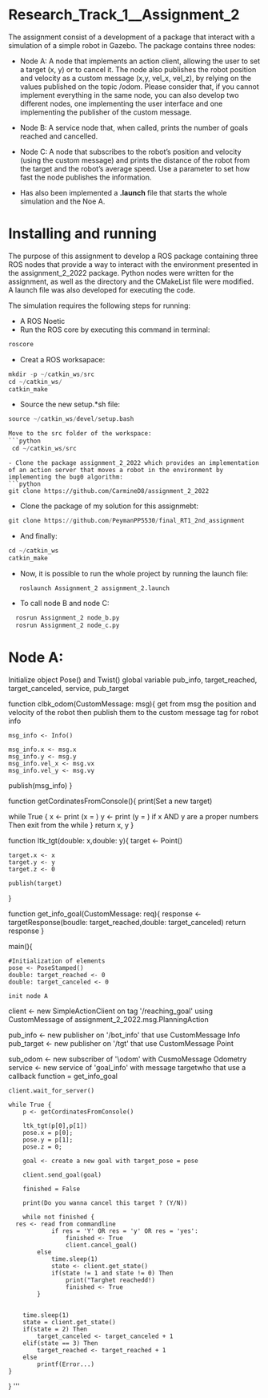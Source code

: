 # Research_Track_1__Assignment_2
The assignment consist of a development of a package that interact with a simulation of a simple robot in Gazebo. The package contains three nodes:
- Node A: 
A node that implements an action client, allowing the user to set a target (x, y) or to cancel it. The node
also publishes the robot position and velocity as a custom message (x,y, vel_x, vel_z), by relying on the values
published on the topic /odom. Please consider that, if you cannot implement everything in the same node, you
can also develop two different nodes, one implementing the user interface and one implementing the publisher
of the custom message. 

- Node B:
 A service node that, when called, prints the number of goals reached and cancelled.

- Node C: 
A node that subscribes to the robot’s position and velocity (using the custom message) and prints the
distance of the robot from the target and the robot’s average speed. Use a parameter to set how fast the
node publishes the information. 

- Has also been implemented a **.launch** file that starts the whole simulation and the Noe A. 



# Installing and running
The purpose of this assignment to develop a ROS package containing three ROS nodes that provide a way to interact with the environment presented in the assignment_2_2022 package. Python nodes were written for the assignment, as well as the directory and the CMakeList file were modified. A launch file was also developed for executing the code.

The simulation requires the following steps for running:

- A ROS Noetic
- Run the ROS core by executing this command in terminal:
```python
roscore

```
- Creat a ROS worksapace:
```python
mkdir -p ~/catkin_ws/src
cd ~/catkin_ws/
catkin_make
```
- Source the new setup.*sh file:
```python
source ~/catkin_ws/devel/setup.bash

Move to the src folder of the workspace:
```python
 cd ~/catkin_ws/src   
```
```
- Clone the package assignment_2_2022 which provides an implementation of an action server that moves a robot in the environment by implementing the bug0 algorithm:
```python
git clone https://github.com/CarmineD8/assignment_2_2022
```
- Clone the package of my solution for this assignmebt:
```python
git clone https://github.com/PeymanPP5530/final_RT1_2nd_assignment
```
- And finally:
```python
cd ~/catkin_ws 
catkin_make
```
- Now, it is possible to run the whole project by running the launch file:
```python
   roslaunch Assignment_2 assignment_2.launch
```
- To call node B and node C:
```python
  rosrun Assignment_2 node_b.py
  rosrun Assignment_2 node_c.py
```

# Node A:
Initialize object Pose() and Twist()
global variable pub_info, target_reached, target_canceled, service, pub_target
	
function clbk_odom(CustomMessage: msg){
  get from msg the position and velocity of the robot
  then publish them to the custom message tag for
  robot info
  
	msg_info <- Info()
	
	msg_info.x <- msg.x
	msg_info.y <- msg.y
	msg_info.vel_x <- msg.vx
	msg_info.vel_y <- msg.vy
  
  publish(msg_info)
} 
		
function getCordinatesFromConsole(){
  print(Set a new target)
  
  while True {
    x <- print (x = )
    y <- print (y = )
    if x AND y are a proper numbers Then
      exit from the while
  }
  return x, y
}
	
function ltk_tgt(double: x,double: y){
  target <- Point()
	
	target.x <- x
	target.y <- y	
	target.z <- 0
	
	publish(target)
}
	

function get_info_goal(CustomMessage: req){
  response <- targetResponse(boudle: target_reached,double: target_canceled)
	return response
}	

main(){

	#Initialization of elements
	pose <- PoseStamped()
	double: target_reached <- 0
	double: target_canceled <- 0
	
	init node A
	
  client <- new SimpleActionClient on tag '/reaching_goal' using CustomMessage of assignment_2_2022.msg.PlanningAction

  pub_info <- new publisher on '/bot_info' that use CustomMessage Info
  pub_target <- new publisher on '/tgt' that use CustomMessage Point
	
  sub_odom <- new subscriber of '\odom' with CusmoMessage Odometry
	service <- new service of 'goal_info' with message targetwho that use a callback function = get_info_goal
	
	client.wait_for_server()
		
	while True {
		p <- getCordinatesFromConsole()
		
		ltk_tgt(p[0],p[1])
		pose.x = p[0];
		pose.y = p[1];
		pose.z = 0;
		
		goal <- create a new goal with target_pose = pose
			
		client.send_goal(goal)
				
		finished = False
    
		print(Do you wanna cancel this target ? (Y/N))
    
		while not finished {
      res <- read from commandline
				if res = 'Y' OR res = 'y' OR res = 'yes':
					finished <- True					
					client.cancel_goal()						
			else 				
				time.sleep(1)		
				state <- client.get_state()
				if(state != 1 and state != 0) Then
					print("Targhet reachedd!) 				
					finished <- True 
    		}
			  
		
		time.sleep(1)
		state = client.get_state()
		if(state = 2) Then			
			target_canceled <- target_canceled + 1
		elif(state == 3) Then			
			target_reached <- target_reached + 1
		else
			printf(Error...)
	}
}
'''

